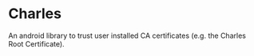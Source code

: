 # Charles
An android library to trust user installed CA certificates (e.g. the Charles Root Certificate).
